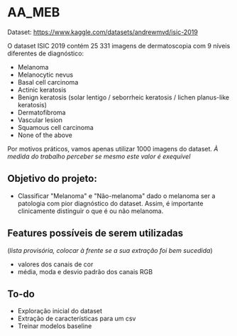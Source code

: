 # AA_MEB

Dataset: https://www.kaggle.com/datasets/andrewmvd/isic-2019

O dataset ISIC 2019 contém 25 331 imagens de dermatoscopia com 9 níveis diferentes de diagnóstico:
* Melanoma
* Melanocytic nevus
* Basal cell carcinoma
* Actinic keratosis
* Benign keratosis (solar lentigo / seborrheic keratosis / lichen planus-like keratosis)
* Dermatofibroma
* Vascular lesion
* Squamous cell carcinoma
* None of the above


Por motivos práticos, vamos apenas utilizar 1000 imagens do dataset. *À medida do trabalho perceber se mesmo este valor é exequível*

## Objetivo do projeto:
- Classificar "Melanoma" e "Não-melanoma" dado o melanoma ser a patologia com pior diagnóstico do dataset. Assim, é importante clinicamente distinguir o que é ou não melanoma.

## Features possíveis de serem utilizadas 
(*lista provisória, colocar à frente se a sua extração foi bem sucedida*)
* valores dos canais de cor 
* média, moda e desvio padrão dos canais RGB


## To-do

* Exploração inicial do dataset
* Extração de características para um csv
* Treinar modelos baseline
